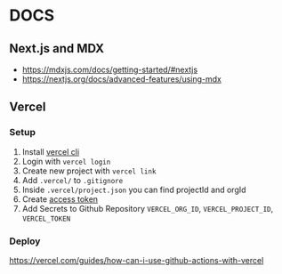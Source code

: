 # DOCS

## Next.js and MDX

-   https://mdxjs.com/docs/getting-started/#nextjs
-   https://nextjs.org/docs/advanced-features/using-mdx

## Vercel

### Setup

1. Install [vercel cli](https://vercel.com/docs/cli#installing-vercel-cli)
2. Login with `vercel login`
3. Create new project with `vercel link` 
4. Add `.vercel/` to `.gitignore`
5. Inside `.vercel/project.json` you can find projectId and orgId
6. Create [access token](https://vercel.com/guides/how-do-i-use-a-vercel-api-access-token#creating-an-access-token)
7. Add Secrets to Github Repository `VERCEL_ORG_ID`, `VERCEL_PROJECT_ID`, `VERCEL_TOKEN`

### Deploy

https://vercel.com/guides/how-can-i-use-github-actions-with-vercel
